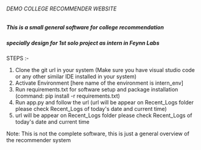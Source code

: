 ###### DEMO COLLEGE RECOMMENDER WEBSITE ###############

##### This is a small general software for college recommendation 
##### specially design for 1st solo project as intern in Feynn Labs

STEPS :-

 1) Clone the git url in your system (Make sure you have visual studio code or any other similar IDE installed in your system)
 2) Activate Environment [here name of the environment is intern_env]
 3) Run requirements.txt for software setup and package installation (command: pip install -r requirements.txt)
 4) Run app.py and follow the url (url will be appear on Recent_Logs folder please check Recent_Logs of today's date and current time)
 5) url will be appear on Recent_Logs folder please check Recent_Logs of today's date and current time

 Note: This is not the complete software, this is just a general overview of the recommender system